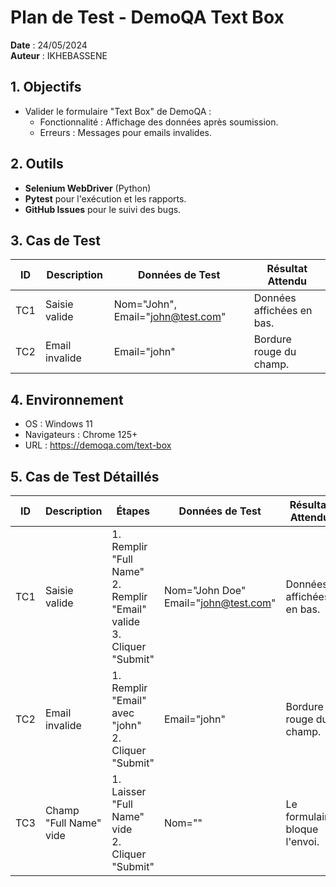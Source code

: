 # Plan de Test - DemoQA Text Box  
**Date** : 24/05/2024  
**Auteur** : IKHEBASSENE 

## 1. Objectifs  
- Valider le formulaire "Text Box" de DemoQA :  
  - Fonctionnalité : Affichage des données après soumission.  
  - Erreurs : Messages pour emails invalides.  

## 2. Outils  
- **Selenium WebDriver** (Python)  
- **Pytest** pour l'exécution et les rapports.  
- **GitHub Issues** pour le suivi des bugs.  

## 3. Cas de Test  
| ID  | Description           | Données de Test         | Résultat Attendu          |  
|-----|-----------------------|-------------------------|---------------------------|  
| TC1 | Saisie valide         | Nom="John", Email="john@test.com" | Données affichées en bas. |  
| TC2 | Email invalide        | Email="john"            | Bordure rouge du champ.   |  

## 4. Environnement  
- OS : Windows 11  
- Navigateurs : Chrome 125+  
- URL : https://demoqa.com/text-box
## 5. Cas de Test Détaillés

| ID  | Description           | Étapes                                                                 | Données de Test         | Résultat Attendu          | Statut     |
|-----|-----------------------|-----------------------------------------------------------------------|-------------------------|---------------------------|------------|
| TC1 | Saisie valide         | 1. Remplir "Full Name"<br>2. Remplir "Email" valide<br>3. Cliquer "Submit" | Nom="John Doe"<br>Email="john@test.com" | Données affichées en bas. | ✅ Validé  |
| TC2 | Email invalide        | 1. Remplir "Email" avec "john"<br>2. Cliquer "Submit"                     | Email="john"            | Bordure rouge du champ.   | ✅ Validé  |
| TC3 | Champ "Full Name" vide| 1. Laisser "Full Name" vide<br>2. Cliquer "Submit"                        | Nom=""                  | Le formulaire bloque l'envoi. | 🔄 À tester |
